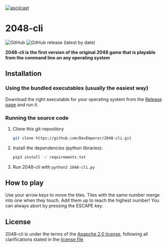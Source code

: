 [![asciicast](https://asciinema.org/a/462881.svg)](https://asciinema.org/a/462881)
# 2048-cli
![GitHub](https://img.shields.io/github/license/DevEmperor/2048-cli?style=for-the-badge)  ![GitHub release (latest by date)](https://img.shields.io/github/v/release/DevEmperor/2048-cli?style=for-the-badge)

**2048-cli is the first version of the original 2048 game that is playable from the command line on any operating system**

## Installation
### Using the bundled executables (usually the easiest way)
Download the right executable for your operating system from the [Release page](https://github.com/DevEmperor/2048-cli/releases) and run it.

### Running the source code
1. Clone this git-repository
    ```bash
    git clone https://github.com/DevEmperor/2048-cli.git
    ```
2. Install the dependencies (python libraries):
   ```bash
   pip3 install -r requirements.txt
   ```
3. Run 2048-cli with `python3 2048-cli.py`

## How to play
Use your arrow keys to move the tiles. Tiles with the same number merge into one when they touch. Add them up to reach the highest number!
You can always abort by pressing the ESCAPE key.

## License
2048-cli is under the terms of the [Apapche 2.0 license](https://www.apache.org/licenses/LICENSE-2.0), following all clarifications stated in the [license file](https://github.com/DevEmperor/2048-cli/blob/master/LICENSE)